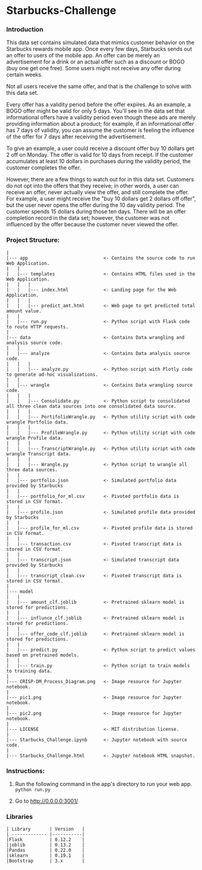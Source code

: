 # Starbucks-Challenge

### Introduction
This data set contains simulated data that mimics customer behavior on the Starbucks rewards mobile app. Once every few days, Starbucks sends out an offer to users of the mobile app. An offer can be merely an advertisement for a drink or an actual offer such as a discount or BOGO (buy one get one free). Some users might not receive any offer during certain weeks.

Not all users receive the same offer, and that is the challenge to solve with this data set.

Every offer has a validity period before the offer expires. As an example, a BOGO offer might be valid for only 5 days. You'll see in the data set that informational offers have a validity period even though these ads are merely providing information about a product; for example, if an informational offer has 7 days of validity, you can assume the customer is feeling the influence of the offer for 7 days after receiving the advertisement.

To give an example, a user could receive a discount offer buy 10 dollars get 2 off on Monday. The offer is valid for 10 days from receipt. If the customer accumulates at least 10 dollars in purchases during the validity period, the customer completes the offer.

However, there are a few things to watch out for in this data set. Customers do not opt into the offers that they receive; in other words, a user can receive an offer, never actually view the offer, and still complete the offer. For example, a user might receive the "buy 10 dollars get 2 dollars off offer", but the user never opens the offer during the 10 day validity period. The customer spends 15 dollars during those ten days. There will be an offer completion record in the data set; however, the customer was not influenced by the offer because the customer never viewed the offer.

### Project Structure:
    
    |
    |--- app                            <- Contains the source code to run Web Application.
    |   |
    |   |--- templates                  <- Contains HTML files used in the Web Application.
    |   |   |
    |   |   |--- index.html             <- Landing page for the Web Application.
    |   |   |
    |   |   |--- predict_amt.html       <- Web page to get predicted total amount value.
    |   |
    |   |--- run.py                     <- Python script with Flask code to route HTTP requests.
    |
    |--- data                           <- Contains Data wrangling and analysis source code. 
    |   |
    |   |--- analyze                    <- Contains Data analysis source code.
    |   |   |
    |   |   |--- analyze.py             <- Python script with Plotly code to generate ad-hoc visualizations.
    |   |
    |   |--- wrangle                    <- Contains Data wrangling source code.
    |   |   |
    |   |   |--- Consolidate.py         <- Python script to consolidated all three clean data sources into one consolidated data source.
    |   |   |
    |   |   |--- PortifolioWrangle.py   <- Python utility script with code wrangle Portfolio data.
    |   |   |
    |   |   |--- ProfileWrangle.py      <- Python utility script with code wrangle Profile data.
    |   |   |
    |   |   |--- TranscriptWrangle.py   <- Python utility script with code wrangle Transcript data.
    |   |   |
    |   |   |--- Wrangle.py             <- Python script to wrangle all three data sources.
    |   |
    |   |--- portfolio.json             <- Simulated portfolio data provided by Starbucks
    |   |
    |   |--- portfolio_for_ml.csv       <- Pivoted portfolio data is stored in CSV format.
    |   |
    |   |--- profile.json               <- Simulated profile data provided by Starbucks
    |   |
    |   |--- profile_for_ml.csv         <- Pivoted profile data is stored in CSV format.
    |   |
    |   |--- transaction.csv            <- Pivoted transcript data is stored in CSV format.
    |   |
    |   |--- transcript.json            <- Simulated transcript data provided by Starbucks
    |   |       
    |   |--- transcript_clean.csv       <- Pivoted transcript data is stored in CSV format.
    |
    |--- model
    |   |
    |   |--- amount_clf.joblib          <- Pretrained sklearn model is stored for predictions.
    |   |
    |   |--- influnce_clf.joblib        <- Pretrained sklearn model is stored for predictions.
    |   |
    |   |--- offer_code_clf.joblib      <- Pretrained sklearn model is stored for predictions.
    |   |
    |   |--- predict.py                 <- Python script to predict values based on pretrained models.
    |   |
    |   |--- train.py                   <- Python script to train models to training data.
    |
    |--- CRISP-DM_Process_Diagram.png   <- Image resource for Jupyter notebook.
    |
    |--- pic1.png                       <- Image resource for Jupyter notebook.
    |
    |--- pic2.png                       <- Image resource for Jupyter notebook.
    |
    |--- LICENSE                        <- MIT distribution license.
    |
    |--- Starbucks_Challenge.ipynb      <- Jupyter notebook with source code.
    |
    |--- Starbucks_Challenge.html       <- Jupyter notebook HTML snapshot.
    
### Instructions:
1. Run the following command in the app's directory to run your web app.
    `python run.py`

2. Go to http://0.0.0.0:3001/

### Libraries
    | Library       | Version   |
    | ------------- |-----------|
    |Flask          | 0.12.2    |
    |joblib         | 0.13.2    |
    |Pandas         | 0.22.0    |
    |sklearn        | 0.19.1    |
    |Bootstrap      | 3.x       |
